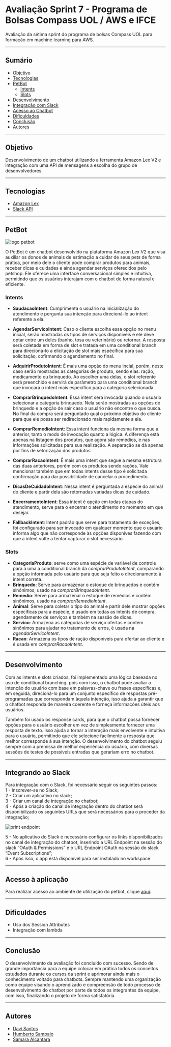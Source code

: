 # Avaliação Sprint 7 - Programa de Bolsas Compass UOL / AWS e IFCE


Avaliação da sétima sprint do programa de bolsas Compass UOL para formação em machine learning para AWS.


***

## Sumário

* [Objetivo](#objetivo)
* [Tecnologias](#tecnologias)
* [PetBot](#petbot)
  * [Intents](#intents)
  * [Slots](#slots)  
* [Desenvolvimento](#desenvolvimento)
* [Integração com Slack](#integrando-ao-slack)
* [Acesso ao Chatbot](#acesso-à-aplicação)  
* [Dificuldades](#dificuldades)
* [Conclusão](#conclusão)
* [Autores](#autores)

***
## Objetivo

Desenvolvimento de um chatbot utilizando a ferramenta Amazon Lex V2 e integração com uma API de mensagens a escolha do grupo de desenvolvedores.

*** 
## Tecnologias

* [Amazon Lex](https://aws.amazon.com/pt/lex/) 
* [Slack API](https://api.slack.com/)
*** 
## PetBot
![logo petbot](https://user-images.githubusercontent.com/80013300/221453200-dc3334e3-3292-4e48-bf62-2f7ce931ca35.png)

O PetBot é um chatbot desenvolvido na plataforma Amazon Lex V2 que visa auxiliar os donos de animais de estimação a cuidar de seus pets de forma prática, por meio dele o cliente pode comprar produtos para animais, receber dicas e cuidades e ainda agendar serviços oferecidos pelo petshop. 
Ele oferece uma interface conversacional simples e intuitiva, permitindo que os usuários interajam com o chatbot de forma natural e eficiente.


### Intents

* **SaudacaoIntent**:
Cumprimenta o usuário na inicialização do atendimento e pergunta sua intenção para direcioná-lo ao intent referente a ela.

* **AgendarServicoIntent**: Caso o cliente escolha essa opção no menu inicial, serão mostradas os tipos de serviços disponíveis e ele deve optar entre um deles (banho, tosa ou veterinário) ou retornar. A resposta será coletada em forma de slot e tratada em uma conditional branch para direcioná-lo a elicitação de slot mais espécifica para sua solicitação, cofirmando o agendamento no final.

* **AdquirirProdutoIntent**: É mais uma opção do menu incial, porém, neste caso serão mostradas as categorias de produto, sendo elas: ração, medicamento ou brinquedo. Ao escolher uma delas, o slot referente será preenchido e servirá de parâmetro para uma conditional branch que invocará o intent mais específico para a categoria selecionada.

* **ComprarBrinquedoIntent**:
Essa intent será invocada quando o usuário selecionar a categoria brinquedo. Nela serão mostradas as opções de brinquedo e a opção de sair caso o usuário não encontre o que busca. No final da compra será perguntado qual o próximo objetivo do cliente para que ele possa ser redirecionado mais rapidamente a ela.

* **ComprarRemedioIntent**: Essa intent funciona da mesma forma que a anterior, tanto o modo de invocação quanto a lógica. A diferença está apenas na listagem dos produtos, que agora são remédios, e nas informações solicitadas para sua realização. A separação se dá apenas por fins de setorização dos produtos.

* **ComprarRacaoIntent**: É mais uma intent que segue a mesma estrutura das duas anteriores, porém com os produtos sendo rações. Vale mencionar também que em todas intents desse tipo é solicitada confirmação para dar possibilidade de cancelar o procedimento.

* **DicasDeCuidadoIntent**: Nessa intent é perguntada a espécie do animal do cliente e partir dela são retornadas variadas dicas de cuidado.

* **EncerramentoIntent**: Essa intent é opção em todas etapas do atendimento, serve para o encerrar o atendimento no momento em que desejar.

* **FallbackIntent**: Intent padrão que serve para tratamento de exceções, foi configurado para ser invocado em qualquer momento que o usuário informa algo que não corresponde às opções disponíves fazendo com que a intent volte a tentar capturar o slot necessário.

### Slots

* **CategoriaProduto**: serve como uma espécie de variável de controle para a uma a conditional branch da _comprarProdutoIntent_, comparando a opção informada pelo usuário para que seja feito o direcionamento à intent correta.
* **Brinquedo**: Serve para armazenar o estoque de brinquedos e contém sinônimos, usado na _comprarBrinquedoIntent_.
* **Remedio**: Serve para armazenar o estoque de remédios e contém sinônimos, usado na _comprarRemedioIntent_.
* **Animal**: Serve para coletar o tipo do animal e partir dele mostrar opções específicas para a espécie, é usado em todas as intents de compra, agendamento de serviços e também na sessão de dicas.
* **Servico**: Armazena as categorias de serviço ofertas e contém sinônimos para ajudar no tratamento de erros, é usada na _agendarServicoIntent_.
* **Racao**: Armazena os tipos de ração disponíveis para ofertar ao cliente e é usada em _comprarRacaoIntent_.


***
## Desenvolvimento
Com as intents e slots criados, foi implementado uma lógica baseada no uso de conditional branching, pois com isso, o chatbot pode avaliar a intenção do usuário com base em palavras-chave ou frases específicas e, em seguida, direcioná-lo para um conjunto específico de respostas pré-programadas que correspondam àquela intenção, isso ajuda a garantir que o chatbot responda de maneira coerente e forneça informações úteis aos usuários. 

Também foi usado os response cards, para que o chatbot possa fornecer opções para o usuário escolher em vez de simplesmente fornecer uma resposta de texto. Isso ajuda a tornar a interação mais envolvente e intuitiva para o usuário, permitindo que ele selecione facilmente a resposta que melhor corresponde à sua intenção. O desenvolvimento do chatbot seguiu sempre com a premissa de melhor experiência do usuário, com diversas sessões de testes de possíveis entradas que gerariam erro no chatbot.
***
## Integrando ao Slack
Para integração com o Slack, foi
necessário seguir os seguintes passos:  
1 - Inscrever-se no Slack;  
2 - Criar um aplicativo no slack;  
3 - Criar um canal de integração no chatbot;  
4 - Após a criação do canal de integração dentro do chatbot será disponibilizado os seguintes URLs que será necessários para o proceder da integração; 

![print endpoint](https://user-images.githubusercontent.com/80013300/221460663-86a33598-04f0-4a09-9b3e-44c9abfefe42.png)

5 - No aplicativo do Slack é necessário configurar os links disponibilizados no canal de integração do chatbot, inserindo a URL Endpoint na sessão do slack “OAuth & Permissions” e o URL Endpoint OAuth na sessão do slack “Event Subscriptions”;  
6 - Após isso, o app está disponível para ser instalado no workspace.
***
## Acesso à aplicação
Para realizar acesso ao ambiente de utilização do petbot, clique [aqui](https://petbotworkspace.slack.com/apps/A04RU9XEMGQ-petbot?utm_source=in-prod&utm_medium=inprod-link_app_directory-channel_settings-click&tab=settings&next_id=0).
***

## Dificuldades

- Uso dos Session Attributes
- Integração com lambda

***

## Conclusão

O desenvolvimento da avaliação foi concluído com sucesso. Sendo de grande importância para a equipe colocar em prática todos os conceitos estudados durante os cursos da sprint e aprimorar ainda mais o conhecimento voltado para chatbots. Sempre mantendo uma organização como equipe visando o aprendizado e compreensão de todo processo de desenvolvimento do chatbot por parte de todos os integrantes da equipe, com isso, finalizando o projeto de forma satisfatória.

***

## Autores

* [Davi Santos](https://github.com/davi222-santos)
* [Humberto Sampaio](https://github.com/Humbert010)
* [Samara Alcantara](https://github.com/SamaraAlcantara)
